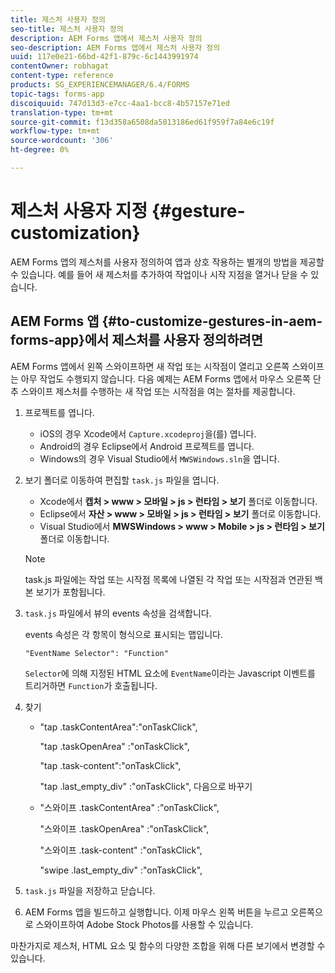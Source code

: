 ```yaml
---
title: 제스처 사용자 정의
seo-title: 제스처 사용자 정의
description: AEM Forms 앱에서 제스처 사용자 정의
seo-description: AEM Forms 앱에서 제스처 사용자 정의
uuid: 117e0e21-66bd-42f1-879c-6c1443991974
contentOwner: robhagat
content-type: reference
products: SG_EXPERIENCEMANAGER/6.4/FORMS
topic-tags: forms-app
discoiquuid: 747d13d3-e7cc-4aa1-bcc8-4b57157e71ed
translation-type: tm+mt
source-git-commit: f13d358a6508da5813186ed61f959f7a84e6c19f
workflow-type: tm+mt
source-wordcount: '306'
ht-degree: 0%

---
```



# 제스처 사용자 지정 {#gesture-customization}

AEM Forms 앱의 제스처를 사용자 정의하여 앱과 상호 작용하는 별개의 방법을 제공할 수 있습니다. 예를 들어 새 제스처를 추가하여 작업이나 시작 지점을 열거나 닫을 수 있습니다.

## AEM Forms 앱 {#to-customize-gestures-in-aem-forms-app}에서 제스처를 사용자 정의하려면

AEM Forms 앱에서 왼쪽 스와이프하면 새 작업 또는 시작점이 열리고 오른쪽 스와이프는 아무 작업도 수행되지 않습니다. 다음 예제는 AEM Forms 앱에서 마우스 오른쪽 단추 스와이프 제스처를 수행하는 새 작업 또는 시작점을 여는 절차를 제공합니다.

1. 프로젝트를 엽니다.

   * iOS의 경우 Xcode에서 `Capture.xcodeproj`을(를) 엽니다.
   * Android의 경우 Eclipse에서 Android 프로젝트를 엽니다.
   * Windows의 경우 Visual Studio에서 `MWSWindows.sln`을 엽니다.

1. 보기 폴더로 이동하여 편집할 `task.js` 파일을 엽니다.

   * Xcode에서 **캡처 > www > 모바일 > js > 런타임 > 보기** 폴더로 이동합니다.
   * Eclipse에서 **자산 > www > 모바일 > js > 런타임 > 보기** 폴더로 이동합니다.
   * Visual Studio에서 **MWSWindows > www > Mobile > js > 런타임 > 보기** 폴더로 이동합니다.

   >[!NOTE]
   >
   >task.js 파일에는 작업 또는 시작점 목록에 나열된 각 작업 또는 시작점과 연관된 백본 보기가 포함됩니다.

1. `task.js` 파일에서 뷰의 events 속성을 검색합니다.

   events 속성은 각 항목이 형식으로 표시되는 맵입니다.

   `"EventName Selector": "Function"`

   `Selector`에 의해 지정된 HTML 요소에 `EventName`이라는 Javascript 이벤트를 트리거하면 `Function`가 호출됩니다.

1. 찾기

   * &quot;tap .taskContentArea&quot;:&quot;onTaskClick&quot;,

      &quot;tap .taskOpenArea&quot; :&quot;onTaskClick&quot;,

      &quot;tap .task-content&quot;:&quot;onTaskClick&quot;,

      &quot;tap .last_empty_div&quot; :&quot;onTaskClick&quot;,
   다음으로 바꾸기

   * &quot;스와이프 .taskContentArea&quot; :&quot;onTaskClick&quot;,

      &quot;스와이프 .taskOpenArea&quot; :&quot;onTaskClick&quot;,

      &quot;스와이프 .task-content&quot; :&quot;onTaskClick&quot;,

      &quot;swipe .last_empty_div&quot; :&quot;onTaskClick&quot;,


1. `task.js` 파일을 저장하고 닫습니다.
1. AEM Forms 앱을 빌드하고 실행합니다. 이제 마우스 왼쪽 버튼을 누르고 오른쪽으로 스와이프하여 Adobe Stock Photos를 사용할 수 있습니다.

마찬가지로 제스처, HTML 요소 및 함수의 다양한 조합을 위해 다른 보기에서 변경할 수 있습니다.

